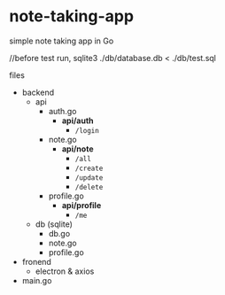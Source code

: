 # note-taking-app
simple note taking app in Go

//before test run,  sqlite3 ./db/database.db < ./db/test.sql

files

- backend
    - api
        - auth.go 
            - <b>api/auth</b>
                - `/login`
        - note.go 
            - <b>api/note</b>
                - `/all`
                - `/create`
                - `/update`
                - `/delete`
        - profile.go 
            - <b>api/profile</b>
                - `/me`
    - db (sqlite)
        - db.go
        - note.go
        - profile.go
- fronend
    - electron & axios
- main.go
